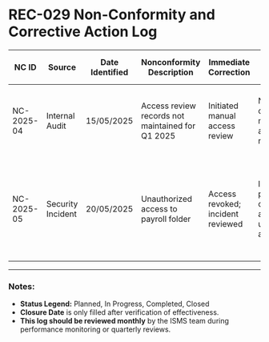 # REC-029 Non-Conformity and Corrective Action Log
| NC ID        | Source           | Date Identified | Nonconformity Description                   | Immediate Correction            | Root Cause                                      | Corrective Action(s)                                              | Responsible Person    | Target Completion Date | Status       | Closure Date |
|--------------|------------------|-----------------|---------------------------------------------|---------------------------------|-------------------------------------------------|------------------------------------------------------------------|----------------------|-----------------------|--------------|--------------|
| NC-2025-04   | Internal Audit   | 15/05/2025      | Access review records not maintained for Q1 2025 | Initiated manual access review | No clear owner; missing automated reminders     | Assign review owner; automate workflow; update SOP               | IT Security Lead     | 10/06/2025            | In Progress   | TBD          |
| NC-2025-05   | Security Incident | 20/05/2025      | Unauthorized access to payroll folder        | Access revoked; incident reviewed | Inadequate permission controls and stale user access | Audit privileges; update folder access policy; conduct secure access training | SOC Manager / HR / ISO | 15/06/2025            | Planned       | TBD          |

---

### Notes:

- **Status Legend:** Planned, In Progress, Completed, Closed
- **Closure Date** is only filled after verification of effectiveness.
- **This log should be reviewed monthly** by the ISMS team during performance monitoring or quarterly reviews.
